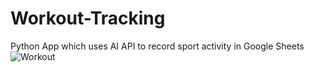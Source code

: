# Workout-Tracking

Python App which uses AI API to record sport activity in Google Sheets
![Workout](https://user-images.githubusercontent.com/97703238/191980778-006ae9a6-6ff8-48db-bdf4-91e5ded60a33.png)
